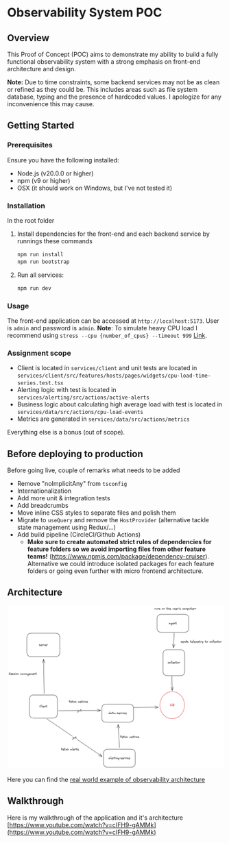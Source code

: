 # Observability System POC

## Overview

This Proof of Concept (POC) aims to demonstrate my ability to build a fully functional observability system with a strong emphasis on front-end architecture and design.

**Note:** Due to time constraints, some backend services may not be as clean or refined as they could be. This includes areas such as file system database, typing and the presence of hardcoded values. I apologize for any inconvenience this may cause.

## Getting Started

### Prerequisites

Ensure you have the following installed:

- Node.js (v20.0.0 or higher)
- npm (v9 or higher)
- OSX (it should work on Windows, but I've not tested it)

### Installation

In the root folder

1. Install dependencies for the front-end and each backend service by runnings these commands

   ```bash
   npm run install
   npm run bootstrap
   ```

2. Run all services:

   ```bash
   npm run dev
   ```

### Usage

The front-end application can be accessed at `http://localhost:5173`.
User is `admin` and password is `admin`.
**Note**:
To simulate heavy CPU load I recommend using `stress --cpu {number_of_cpus} --timeout 999` [Link](https://formulae.brew.sh/formula/stress).

### Assignment scope

- Client is located in `services/client` and unit tests are located in `services/client/src/features/hosts/pages/widgets/cpu-load-time-series.test.tsx`
- Alerting logic with test is located in `services/alerting/src/actions/active-alerts`
- Business logic about calculating high average load with test is located in `services/data/src/actions/cpu-load-events`
- Metrics are generated in `services/data/src/actions/metrics`

Everything else is a bonus (out of scope).

## Before deploying to production

Before going live, couple of remarks what needs to be added

- Remove "noImplicitAny" from `tsconfig`
- Internationalization
- Add more unit & integration tests
- Add breadcrumbs
- Move inline CSS styles to separate files and polish them
- Migrate to `useQuery` and remove the `HostProvider` (alternative tackle state management using Redux/...)
- Add build pipeline (CircleCI/Github Actions)
  - **Make sure to create automated strict rules of dependencies for feature folders so we avoid importing files from other feature teams!** (https://www.npmjs.com/package/dependency-cruiser). Alternative we could introduce isolated packages for each feature folders or going even further with micro frontend architecture.

## Architecture

![Current architecture of this POC](docs/CURRENT_ARCHITECTURE.png)

Here you can find the [real world example of observability architecture](docs/REAL_WORLD_ARCHITECTURE.png)

## Walkthrough

Here is my walkthrough of the application and it's architecture [https://www.youtube.com/watch?v=cIFH9-gAMMk](https://www.youtube.com/watch?v=cIFH9-gAMMk)
